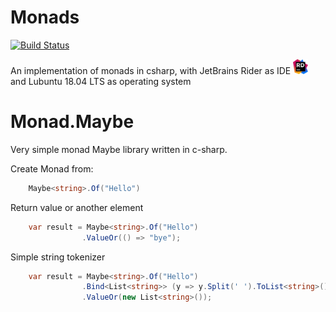 # Monads
[![Build Status](https://travis-ci.org/seymourpoler/Monads.svg?branch=master)](https://travis-ci.org/seymourpoler/Monads)

An implementation of monads in csharp, with JetBrains Rider as IDE  <img src="jet.brains.rider.logo.png" width="24px" height="24px"> and Lubuntu 18.04 LTS as operating system

# Monad.Maybe
Very simple monad Maybe library written in c-sharp.

Create Monad from:
```c#
	Maybe<string>.Of("Hello")
```

Return value or another element
```c#
	var result = Maybe<string>.Of("Hello")
			    .ValueOr(() => "bye");
```

Simple string tokenizer
```c#
	var result = Maybe<string>.Of("Hello")
			    .Bind<List<string>> (y => y.Split(' ').ToList<string>())
			    .ValueOr(new List<string>());
```
